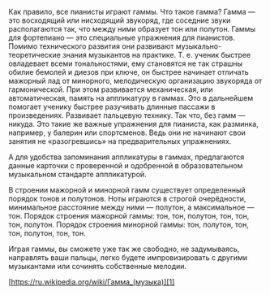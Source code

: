 Как правило, все пианисты играют гаммы. Что такое гамма? Гамма — это восходящий или нисходящий звукоряд, где соседние звуки располагаются так, что между ними образует тон или полутон. Гаммы для фортепиано — это специальные упражнения для пианистов. Помимо технического развития они развивают музыкально-теоретические знания музыкантов на практике. Т. е. ученик быстрее овладевает всеми тональностями, ему становятся не так страшны обилие бемолей и диезов при ключе, он быстрее начинает отличать мажорный лад от минорного, мелодическую организацию звукоряда от гармонической. При этом развивается механическая, или автоматическая, память на аппликатуру в гаммах. Это в дальнейшем помогает ученику быстрее разучивать длинные пассажи в произведениях. Развивает пальцевую технику. Так что, без гамм — никуда. Это такие же важные упражнения для пианиста, как разминка, например, у балерин или спортсменов. Ведь они не начинают свои занятия не «разогревшись» на предварительных упражнениях.

А для удобства запоминания аппликатуры в гаммах, предлагаются данные карточки с проверенной и одобренной в образовательном музыкальном стандарте аппликатурой.

В строении мажорной и минорной гамм существует определенный порядок тонов и полутонов. Ноты играются в строгой очерёдности, минимальное расстояние между ними — полутон, а максимальное — тон. Порядок строения мажорной гаммы: тон, тон, полутон, тон, тон, тон, полутон. Порядок строения минорной гаммы: тон, полутон, тон, тон, полутон, тон, тон.

Играя гаммы, вы сможете уже так же свободно, не задумываясь, направлять ваши пальцы, легко будете импровизировать с другими музыкантами или сочинять собственные мелодии.

[https://ru.wikipedia.org/wiki/Гамма_(музыка)][1]

[1]: https://ru.wikipedia.org/wiki/%D0%93%D0%B0%D0%BC%D0%BC%D0%B0_(%D0%BC%D1%83%D0%B7%D1%8B%D0%BA%D0%B0)

